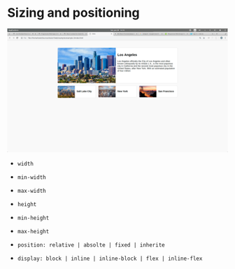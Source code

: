 # Sizing and positioning

![Example 3](/images/img-3.png)

* `width`
* `min-width`
* `max-width`

* `height`
* `min-height`
* `max-height`

* `position: relative | absolte | fixed | inherite`
* `display: block | inline | inline-block | flex | inline-flex`